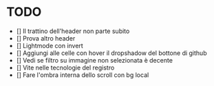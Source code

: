 # TODO

- [] Il trattino dell'header non parte subito
- [] Prova altro header
- [] Lightmode con invert
- [] Aggiungi alle celle con hover il dropshadow del bottone di github
- [] Vedi se filtro su immagine non selezionata è decente
- [] Vite nelle tecnologie del registro
- [] Fare l'ombra interna dello scroll con bg local